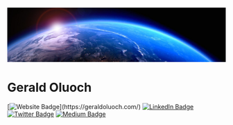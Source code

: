 [![Gerald's GitHub Banner](./assets/1625242100629.png)](https://geraldoluoch.com)

# Gerald Oluoch
[![Website Badge]([https://img.shields.io/badge/Website-Profile-informational?style=flat&logo=web&logoColor=white&color=1CA2F1](https://img.shields.io/badge/Website-Gerald%20Oluoch-informational?style=flat&logo=web&logoColor=white&color=1CA2F1))](https://geraldoluoch.com/)
[![LinkedIn Badge](https://img.shields.io/badge/LinkedIn-Profile-informational?style=flat&logo=linkedin&logoColor=white&color=1CA2F1)](https://linkedin.com/in/geraldoluoch/)
[![Twitter Badge](https://img.shields.io/badge/Twitter-Profile-informational?style=flat&logo=twitter&logoColor=white&color=1CA2F1)](https://twitter.com/geraldoluoch_)
[![Medium Badge](https://img.shields.io/badge/Medium-Profile-informational?style=flat&logo=medium&logoColor=white&color=1CA2F1)](https://geraldoluoch.medium.com/)




